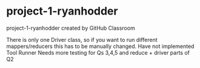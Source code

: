 # project-1-ryanhodder
project-1-ryanhodder created by GitHub Classroom

There is only one Driver class, so if you want to run different mappers/reducers this has to be manually changed.
Have not implemented Tool Runner
Needs more testing for Qs 3,4,5 and reduce + driver parts of Q2
